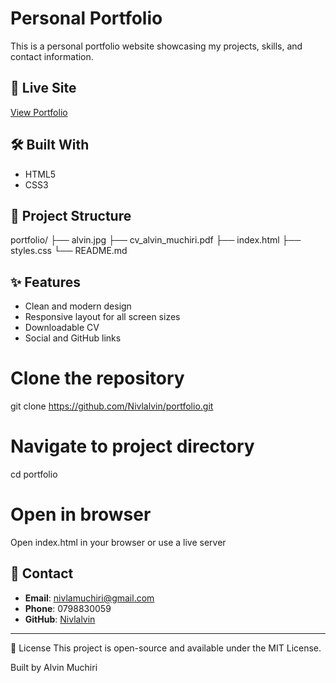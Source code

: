 # Personal Portfolio

This is a personal portfolio website showcasing my projects, skills, and contact information.

## 🔗 Live Site
[View Portfolio](https://alvinportfolio.vercel.app/)

## 🛠️ Built With
- HTML5
- CSS3

## 📂 Project Structure
portfolio/
├── alvin.jpg
├── cv_alvin_muchiri.pdf
├── index.html
├── styles.css
└── README.md


## ✨ Features
- Clean and modern design
- Responsive layout for all screen sizes
- Downloadable CV
- Social and GitHub links

# Clone the repository
git clone https://github.com/Nivlalvin/portfolio.git

# Navigate to project directory
cd portfolio

# Open in browser
Open index.html in your browser or use a live server

## 📧 Contact
- **Email**: nivlamuchiri@gmail.com  
- **Phone**: 0798830059  
- **GitHub**: [Nivlalvin](https://github.com/Nivlalvin)

---

📜 License
This project is open-source and available under the MIT License.

Built by Alvin Muchiri